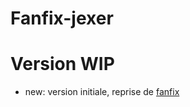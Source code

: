 # Fanfix-jexer

# Version WIP

- new: version initiale, reprise de [fanfix](https://github.com/nikiroo/fanfix)

